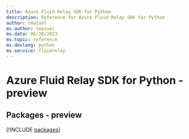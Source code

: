 ```yaml
---
title: Azure Fluid Relay SDK for Python
description: Reference for Azure Fluid Relay SDK for Python
author: lmazuel
ms.author: lmazuel
ms.data: 06/28/2023
ms.topic: reference
ms.devlang: python
ms.service: fluidrelay
---
```

# Azure Fluid Relay SDK for Python - preview
## Packages - preview
[!INCLUDE [packages](fluid-relay-index.md)]
